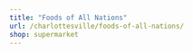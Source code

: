 ```yaml
---
title: "Foods of All Nations"
url: /charlottesville/foods-of-all-nations/
shop: supermarket
---
```

